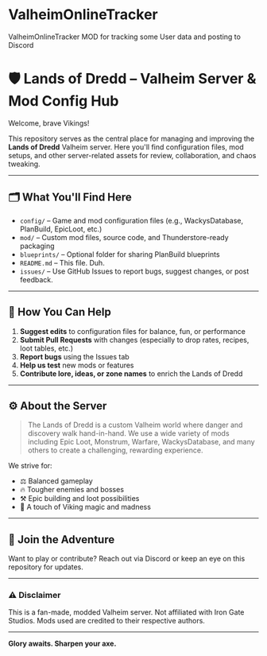 # ValheimOnlineTracker
ValheimOnlineTracker MOD for tracking some User data and posting to Discord

# 🛡️ Lands of Dredd – Valheim Server & Mod Config Hub

Welcome, brave Vikings!

This repository serves as the central place for managing and improving the **Lands of Dredd** Valheim server. Here you'll find configuration files, mod setups, and other server-related assets for review, collaboration, and chaos tweaking.

---

## 🗂️ What You'll Find Here

- `config/` – Game and mod configuration files (e.g., WackysDatabase, PlanBuild, EpicLoot, etc.)
- `mod/` – Custom mod files, source code, and Thunderstore-ready packaging
- `blueprints/` – Optional folder for sharing PlanBuild blueprints
- `README.md` – This file. Duh.
- `issues/` – Use GitHub Issues to report bugs, suggest changes, or post feedback.

---

## 🧰 How You Can Help

1. **Suggest edits** to configuration files for balance, fun, or performance
2. **Submit Pull Requests** with changes (especially to drop rates, recipes, loot tables, etc.)
3. **Report bugs** using the Issues tab
4. **Help us test** new mods or features
5. **Contribute lore, ideas, or zone names** to enrich the Lands of Dredd

---

## ⚙️ About the Server

> The Lands of Dredd is a custom Valheim world where danger and discovery walk hand-in-hand. We use a wide variety of mods including Epic Loot, Monstrum, Warfare, WackysDatabase, and many others to create a challenging, rewarding experience.

We strive for:
- ⚖️ Balanced gameplay
- 🔥 Tougher enemies and bosses
- ⚒️ Epic building and loot possibilities
- 🧙 A touch of Viking magic and madness

---

## 📣 Join the Adventure

Want to play or contribute?
Reach out via Discord or keep an eye on this repository for updates.

---

### ⚠️ Disclaimer

This is a fan-made, modded Valheim server. Not affiliated with Iron Gate Studios. Mods used are credited to their respective authors.

---

**Glory awaits. Sharpen your axe.**
